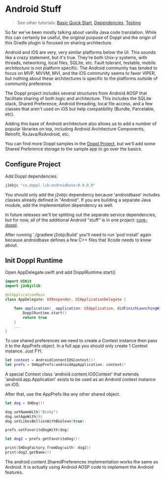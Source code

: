 # Android Stuff

> See other tutorials: [Basic Quick Start](/basicquickstart.html), [Dependencies](/basicsamples/dependencies.html), [Testing](/basicsamples/testing.html)

So far we've been mostly talking about vanilla Java code translation. While
this can certainly be useful, the original purpose of Doppl and the origin of this
Gradle plugin is focused on sharing architecture.

Android and iOS are very, very similar platforms below the UI. This sounds like a
crazy statement, but it's true. They're both Unix-y systems, with threads, networking,
local files, SQLite, etc. Fault tolerant, testable, mobile *architecture* is not platform specific.
The Android community has tended to focus on MVP, MVVM, MVI, and the iOS community seems
to favor VIPER, but nothing about these architectures is specific to the platforms outside of
community preference.

The Doppl project includes several structures from Android AOSP that facilitate
sharing of both logic and architecture. This includes the SQLite stack, Shared Preference,
Android threading, local file access, and a few classes that aren't used on iOS but
help compatibility (Bundle, Parcelable, etc).

Adding this base of Android architecture also allows us to add a number of popular libraries
on top, including Android Architecture Components, Retrofit, RxJava/RxAndroid, etc.

You can find more Doppl samples in the [Doppl Project](https://doppllib.github.io/), but we'll add some Shared Preference
storage to the sample app to go over the basics.

## Configure Project

Add Doppl dependencies.

```groovy
j2objc "co.doppl.lib:androidbase:0.9.0.0"
```

You should only add the j2objc dependency because 'androidbase' includes classes already
defined in "Android". If you are building a separate Java module, add the implementation dependency as well.

In future releases we'll be splitting out the separate service dependencies, but for now,
all of the additional Android "stuff" is in one project: [core-doppl](https://github.com/doppllib/core-doppl).

After running './gradlew j2objcBuild' you'll need to run 'pod install' again because androidbase
defines a few C++ files that Xcode needs to know about.

## Init Doppl Runtime

Open AppDelegate.swift and add DopplRuntime.start()

```swift
import UIKit
import j2objclib

@UIApplicationMain
class AppDelegate: UIResponder, UIApplicationDelegate {

    func application(_ application: UIApplication, didFinishLaunchingWithOptions launchOptions: [UIApplicationLaunchOptionsKey: Any]?) -> Bool {
        DopplRuntime.start()
        return true
    }
    ...
}
```

To use shared preferences we need to create a Context instance then pass it to the AppPrefs object.
In a full app you should only create 1 Context instance. Just FYI.

```swift
let context = AndroidContentIOSContext()!
let prefs = SHAppPrefs(androidAppApplication: context)!
```        

A special Context class 'android.content.IOSContext' that extends 'android.app.Application'
exists to be used as an Android context instance on iOS.

After that, use the AppPrefs like any other shared object.

```swift
let dog = SHDog()!

dog.setNameWith("Binky")
dog.setAgeWith(9)
dog.setLikesBelliesWithBoolean(true)

prefs.setFavoriteDogWith(dog)

let dog2 = prefs.getFavoriteDog()!

print(SHDogFactory.fromDog(with: dog2))
print(dog2.getName())
```

The android.content.SharedPreferences implementation works the same as
Android. It is actually using Android AOSP code to implement the Android
features.
